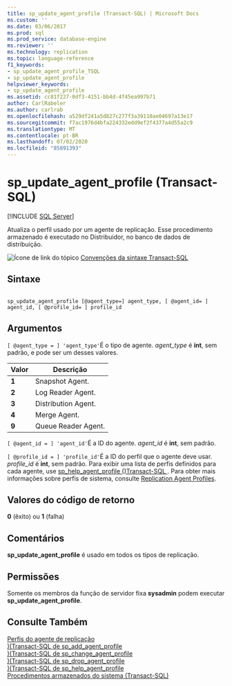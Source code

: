 ```yaml
---
title: sp_update_agent_profile (Transact-SQL) | Microsoft Docs
ms.custom: ''
ms.date: 03/06/2017
ms.prod: sql
ms.prod_service: database-engine
ms.reviewer: ''
ms.technology: replication
ms.topic: language-reference
f1_keywords:
- sp_update_agent_profile_TSQL
- sp_update_agent_profile
helpviewer_keywords:
- sp_update_agent_profile
ms.assetid: cc81f227-0df3-4151-bb4d-4f45ea997b71
author: CarlRabeler
ms.author: carlrab
ms.openlocfilehash: a529df241a5d827c277f3a39110ae04697a13e17
ms.sourcegitcommit: f7ac1976d4bfa224332edd9ef2f4377a4d55a2c9
ms.translationtype: MT
ms.contentlocale: pt-BR
ms.lasthandoff: 07/02/2020
ms.locfileid: "85891393"
---
```

# <a name="sp_update_agent_profile-transact-sql"></a>sp_update_agent_profile (Transact-SQL)
[!INCLUDE [SQL Server](../../includes/applies-to-version/sqlserver.md)]

  Atualiza o perfil usado por um agente de replicação. Esse procedimento armazenado é executado no Distribuidor, no banco de dados de distribuição.  
  
 ![Ícone de link do tópico](../../database-engine/configure-windows/media/topic-link.gif "Ícone de link do tópico") [Convenções da sintaxe Transact-SQL](../../t-sql/language-elements/transact-sql-syntax-conventions-transact-sql.md)  
  
## <a name="syntax"></a>Sintaxe  
  
```  
  
sp_update_agent_profile [@agent_type=] agent_type, [ @agent_id= ] agent_id, [ @profile_id= ] profile_id  
```  
  
## <a name="arguments"></a>Argumentos  
`[ @agent_type = ] 'agent_type'`É o tipo de agente. *agent_type* é **int**, sem padrão, e pode ser um desses valores.  
  
|Valor|Descrição|  
|-----------|-----------------|  
|**1**|Snapshot Agent.|  
|**2**|Log Reader Agent.|  
|**3**|Distribution Agent.|  
|**4**|Merge Agent.|  
|**9**|Queue Reader Agent.|  
  
`[ @agent_id = ] 'agent_id'`É a ID do agente. *agent_id* é **int**, sem padrão.  
  
`[ @profile_id = ] 'profile_id'`É a ID do perfil que o agente deve usar. *profile_id* é **int**, sem padrão. Para exibir uma lista de perfis definidos para cada agente, use [sp_help_agent_profile &#40;&#41;Transact-SQL ](../../relational-databases/system-stored-procedures/sp-help-agent-profile-transact-sql.md). Para obter mais informações sobre perfis de sistema, consulte [Replication Agent Profiles](../../relational-databases/replication/agents/replication-agent-profiles.md).  
  
## <a name="return-code-values"></a>Valores do código de retorno  
 **0** (êxito) ou **1** (falha)  
  
## <a name="remarks"></a>Comentários  
 **sp_update_agent_profile** é usado em todos os tipos de replicação.  
  
## <a name="permissions"></a>Permissões  
 Somente os membros da função de servidor fixa **sysadmin** podem executar **sp_update_agent_profile**.  
  
## <a name="see-also"></a>Consulte Também  
 [Perfis do agente de replicação](../../relational-databases/replication/agents/replication-agent-profiles.md)   
 [&#41;&#40;Transact-SQL de sp_add_agent_profile](../../relational-databases/system-stored-procedures/sp-add-agent-profile-transact-sql.md)   
 [&#41;&#40;Transact-SQL de sp_change_agent_profile](../../relational-databases/system-stored-procedures/sp-change-agent-profile-transact-sql.md)   
 [&#41;&#40;Transact-SQL de sp_drop_agent_profile](../../relational-databases/system-stored-procedures/sp-drop-agent-profile-transact-sql.md)   
 [&#41;&#40;Transact-SQL de sp_help_agent_profile](../../relational-databases/system-stored-procedures/sp-help-agent-profile-transact-sql.md)   
 [Procedimentos armazenados do sistema &#40;Transact-SQL&#41;](../../relational-databases/system-stored-procedures/system-stored-procedures-transact-sql.md)  
  
  
